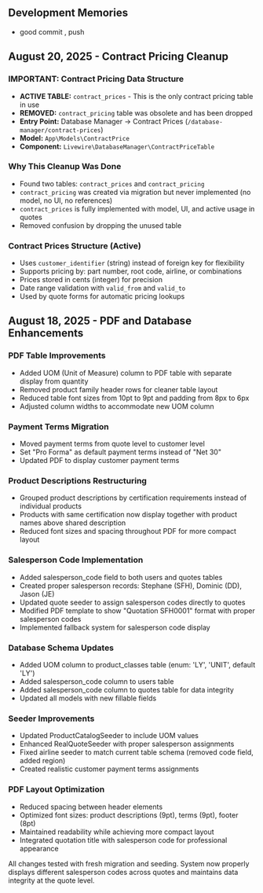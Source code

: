 ## Development Memories

- good commit , push

## August 20, 2025 - Contract Pricing Cleanup

### IMPORTANT: Contract Pricing Data Structure
- **ACTIVE TABLE:** `contract_prices` - This is the only contract pricing table in use
- **REMOVED:** `contract_pricing` table was obsolete and has been dropped
- **Entry Point:** Database Manager → Contract Prices (`/database-manager/contract-prices`)
- **Model:** `App\Models\ContractPrice`
- **Component:** `Livewire\DatabaseManager\ContractPriceTable`

### Why This Cleanup Was Done
- Found two tables: `contract_prices` and `contract_pricing`
- `contract_pricing` was created via migration but never implemented (no model, no UI, no references)
- `contract_prices` is fully implemented with model, UI, and active usage in quotes
- Removed confusion by dropping the unused table

### Contract Prices Structure (Active)
- Uses `customer_identifier` (string) instead of foreign key for flexibility
- Supports pricing by: part number, root code, airline, or combinations
- Prices stored in cents (integer) for precision
- Date range validation with `valid_from` and `valid_to`
- Used by quote forms for automatic pricing lookups

## August 18, 2025 - PDF and Database Enhancements

### PDF Table Improvements
- Added UOM (Unit of Measure) column to PDF table with separate display from quantity
- Removed product family header rows for cleaner table layout
- Reduced table font sizes from 10pt to 9pt and padding from 8px to 6px
- Adjusted column widths to accommodate new UOM column

### Payment Terms Migration
- Moved payment terms from quote level to customer level
- Set "Pro Forma" as default payment terms instead of "Net 30"
- Updated PDF to display customer payment terms

### Product Descriptions Restructuring
- Grouped product descriptions by certification requirements instead of individual products
- Products with same certification now display together with product names above shared description
- Reduced font sizes and spacing throughout PDF for more compact layout

### Salesperson Code Implementation
- Added salesperson_code field to both users and quotes tables
- Created proper salesperson records: Stephane (SFH), Dominic (DD), Jason (JE)
- Updated quote seeder to assign salesperson codes directly to quotes
- Modified PDF template to show "Quotation SFH0001" format with proper salesperson codes
- Implemented fallback system for salesperson code display

### Database Schema Updates
- Added UOM column to product_classes table (enum: 'LY', 'UNIT', default 'LY')
- Added salesperson_code column to users table
- Added salesperson_code column to quotes table for data integrity
- Updated all models with new fillable fields

### Seeder Improvements
- Updated ProductCatalogSeeder to include UOM values
- Enhanced RealQuoteSeeder with proper salesperson assignments
- Fixed airline seeder to match current table schema (removed code field, added region)
- Created realistic customer payment terms assignments

### PDF Layout Optimization
- Reduced spacing between header elements
- Optimized font sizes: product descriptions (9pt), terms (9pt), footer (8pt)
- Maintained readability while achieving more compact layout
- Integrated quotation title with salesperson code for professional appearance

All changes tested with fresh migration and seeding. System now properly displays different salesperson codes across quotes and maintains data integrity at the quote level.